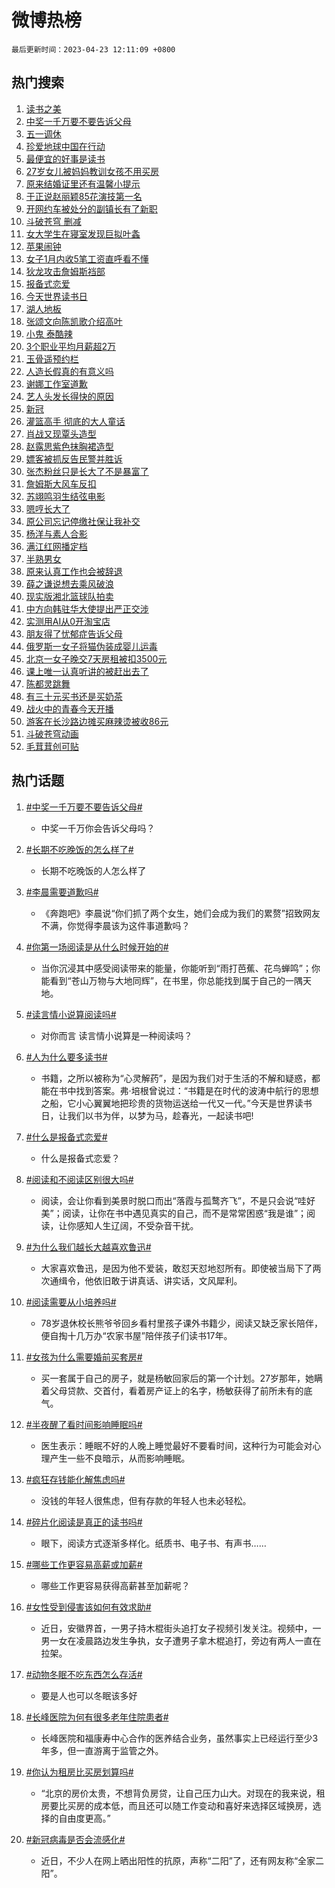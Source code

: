 # 微博热榜

`最后更新时间：2023-04-23 12:11:09 +0800`

## 热门搜索

1. [读书之美](https://m.weibo.cn/search?containerid=100103type%3D1%26t%3D10%26q%3D%23%E8%AF%BB%E4%B9%A6%E4%B9%8B%E7%BE%8E%23&stream_entry_id=51&isnewpage=1&extparam=seat%3D1%26filter_type%3Drealtimehot%26c_type%3D51%26cate%3D10103%26dgr%3D0%26pos%3D0%26stream_entry_id%3D51%26display_time%3D1682223067%26pre_seqid%3D1682223067927027377188&luicode=10000011&lfid=106003type%253D25%2526t%253D3%2526disable_hot%253D1%2526filter_type%253Drealtimehot)
1. [中奖一千万要不要告诉父母](https://m.weibo.cn/search?containerid=100103type%3D1%26t%3D10%26q%3D%23%E4%B8%AD%E5%A5%96%E4%B8%80%E5%8D%83%E4%B8%87%E8%A6%81%E4%B8%8D%E8%A6%81%E5%91%8A%E8%AF%89%E7%88%B6%E6%AF%8D%23&stream_entry_id=31&isnewpage=1&extparam=seat%3D1%26realpos%3D1%26c_type%3D31%26flag%3D2%26cate%3D5001%26pos%3D0%26lcate%3D5001%26filter_type%3Drealtimehot%26stream_entry_id%3D31%26q%3D%2523%25E4%25B8%25AD%25E5%25A5%2596%25E4%25B8%2580%25E5%258D%2583%25E4%25B8%2587%25E8%25A6%2581%25E4%25B8%258D%25E8%25A6%2581%25E5%2591%258A%25E8%25AF%2589%25E7%2588%25B6%25E6%25AF%258D%2523%26dgr%3D0%26band_rank%3D1%26display_time%3D1682223067%26pre_seqid%3D1682223067927027377188&luicode=10000011&lfid=106003type%253D25%2526t%253D3%2526disable_hot%253D1%2526filter_type%253Drealtimehot)
1. [五一调休](https://m.weibo.cn/search?containerid=100103type%3D1%26t%3D10%26q%3D%E4%BA%94%E4%B8%80%E8%B0%83%E4%BC%91&stream_entry_id=31&isnewpage=1&extparam=seat%3D1%26realpos%3D2%26c_type%3D31%26flag%3D16%26cate%3D5001%26pos%3D1%26lcate%3D5001%26filter_type%3Drealtimehot%26stream_entry_id%3D31%26q%3D%25E4%25BA%2594%25E4%25B8%2580%25E8%25B0%2583%25E4%25BC%2591%26dgr%3D0%26band_rank%3D2%26display_time%3D1682223067%26pre_seqid%3D1682223067927027377188&luicode=10000011&lfid=106003type%253D25%2526t%253D3%2526disable_hot%253D1%2526filter_type%253Drealtimehot)
1. [珍爱地球中国在行动](https://m.weibo.cn/search?containerid=100103type%3D1%26t%3D10%26q%3D%23%E7%8F%8D%E7%88%B1%E5%9C%B0%E7%90%83%E4%B8%AD%E5%9B%BD%E5%9C%A8%E8%A1%8C%E5%8A%A8%23&stream_entry_id=31&isnewpage=1&extparam=seat%3D1%26realpos%3D3%26c_type%3D31%26flag%3D0%26cate%3D5001%26pos%3D2%26lcate%3D5001%26filter_type%3Drealtimehot%26stream_entry_id%3D31%26q%3D%2523%25E7%258F%258D%25E7%2588%25B1%25E5%259C%25B0%25E7%2590%2583%25E4%25B8%25AD%25E5%259B%25BD%25E5%259C%25A8%25E8%25A1%258C%25E5%258A%25A8%2523%26dgr%3D0%26band_rank%3D3%26display_time%3D1682223067%26pre_seqid%3D1682223067927027377188&luicode=10000011&lfid=106003type%253D25%2526t%253D3%2526disable_hot%253D1%2526filter_type%253Drealtimehot)
1. [最便宜的好事是读书](https://m.weibo.cn/search?containerid=100103type%3D1%26t%3D10%26q%3D%23%E6%9C%80%E4%BE%BF%E5%AE%9C%E7%9A%84%E5%A5%BD%E4%BA%8B%E6%98%AF%E8%AF%BB%E4%B9%A6%23&stream_entry_id=31&isnewpage=1&extparam=seat%3D1%26c_type%3D31%26cate%3D5001%26pos%3D3%26lcate%3D5001%26filter_type%3Drealtimehot%26stream_entry_id%3D31%26topic_ad%3D1%26adid%3D187216%26q%3D%2523%25E6%259C%2580%25E4%25BE%25BF%25E5%25AE%259C%25E7%259A%2584%25E5%25A5%25BD%25E4%25BA%258B%25E6%2598%25AF%25E8%25AF%25BB%25E4%25B9%25A6%2523%26dgr%3D0%26band_rank%3D4%26display_time%3D1682223067%26pre_seqid%3D1682223067927027377188&luicode=10000011&lfid=106003type%253D25%2526t%253D3%2526disable_hot%253D1%2526filter_type%253Drealtimehot)
1. [27岁女儿被妈妈教训女孩不用买房](https://m.weibo.cn/search?containerid=100103type%3D1%26t%3D10%26q%3D%2327%E5%B2%81%E5%A5%B3%E5%84%BF%E8%A2%AB%E5%A6%88%E5%A6%88%E6%95%99%E8%AE%AD%E5%A5%B3%E5%AD%A9%E4%B8%8D%E7%94%A8%E4%B9%B0%E6%88%BF%23&stream_entry_id=31&isnewpage=1&extparam=seat%3D1%26realpos%3D4%26c_type%3D31%26flag%3D1%26cate%3D5001%26pos%3D4%26lcate%3D5001%26filter_type%3Drealtimehot%26stream_entry_id%3D31%26q%3D%252327%25E5%25B2%2581%25E5%25A5%25B3%25E5%2584%25BF%25E8%25A2%25AB%25E5%25A6%2588%25E5%25A6%2588%25E6%2595%2599%25E8%25AE%25AD%25E5%25A5%25B3%25E5%25AD%25A9%25E4%25B8%258D%25E7%2594%25A8%25E4%25B9%25B0%25E6%2588%25BF%2523%26dgr%3D0%26band_rank%3D4%26display_time%3D1682223067%26pre_seqid%3D1682223067927027377188&luicode=10000011&lfid=106003type%253D25%2526t%253D3%2526disable_hot%253D1%2526filter_type%253Drealtimehot)
1. [原来结婚证里还有温馨小提示](https://m.weibo.cn/search?containerid=100103type%3D1%26t%3D10%26q%3D%23%E5%8E%9F%E6%9D%A5%E7%BB%93%E5%A9%9A%E8%AF%81%E9%87%8C%E8%BF%98%E6%9C%89%E6%B8%A9%E9%A6%A8%E5%B0%8F%E6%8F%90%E7%A4%BA%23&stream_entry_id=31&isnewpage=1&extparam=seat%3D1%26realpos%3D5%26c_type%3D31%26flag%3D0%26cate%3D5001%26pos%3D5%26lcate%3D5001%26filter_type%3Drealtimehot%26stream_entry_id%3D31%26q%3D%2523%25E5%258E%259F%25E6%259D%25A5%25E7%25BB%2593%25E5%25A9%259A%25E8%25AF%2581%25E9%2587%258C%25E8%25BF%2598%25E6%259C%2589%25E6%25B8%25A9%25E9%25A6%25A8%25E5%25B0%258F%25E6%258F%2590%25E7%25A4%25BA%2523%26dgr%3D0%26band_rank%3D5%26display_time%3D1682223067%26pre_seqid%3D1682223067927027377188&luicode=10000011&lfid=106003type%253D25%2526t%253D3%2526disable_hot%253D1%2526filter_type%253Drealtimehot)
1. [于正说赵丽颖85花演技第一名](https://m.weibo.cn/search?containerid=100103type%3D1%26t%3D10%26q%3D%23%E4%BA%8E%E6%AD%A3%E8%AF%B4%E8%B5%B5%E4%B8%BD%E9%A2%9685%E8%8A%B1%E6%BC%94%E6%8A%80%E7%AC%AC%E4%B8%80%E5%90%8D%23&stream_entry_id=31&isnewpage=1&extparam=seat%3D1%26realpos%3D6%26c_type%3D31%26flag%3D1%26cate%3D5001%26pos%3D6%26lcate%3D5001%26filter_type%3Drealtimehot%26stream_entry_id%3D31%26q%3D%2523%25E4%25BA%258E%25E6%25AD%25A3%25E8%25AF%25B4%25E8%25B5%25B5%25E4%25B8%25BD%25E9%25A2%259685%25E8%258A%25B1%25E6%25BC%2594%25E6%258A%2580%25E7%25AC%25AC%25E4%25B8%2580%25E5%2590%258D%2523%26dgr%3D0%26band_rank%3D6%26display_time%3D1682223067%26pre_seqid%3D1682223067927027377188&luicode=10000011&lfid=106003type%253D25%2526t%253D3%2526disable_hot%253D1%2526filter_type%253Drealtimehot)
1. [开网约车被处分的副镇长有了新职](https://m.weibo.cn/search?containerid=100103type%3D1%26t%3D10%26q%3D%23%E5%BC%80%E7%BD%91%E7%BA%A6%E8%BD%A6%E8%A2%AB%E5%A4%84%E5%88%86%E7%9A%84%E5%89%AF%E9%95%87%E9%95%BF%E6%9C%89%E4%BA%86%E6%96%B0%E8%81%8C%23&stream_entry_id=31&isnewpage=1&extparam=seat%3D1%26realpos%3D7%26c_type%3D31%26flag%3D0%26cate%3D5001%26pos%3D7%26lcate%3D5001%26filter_type%3Drealtimehot%26stream_entry_id%3D31%26q%3D%2523%25E5%25BC%2580%25E7%25BD%2591%25E7%25BA%25A6%25E8%25BD%25A6%25E8%25A2%25AB%25E5%25A4%2584%25E5%2588%2586%25E7%259A%2584%25E5%2589%25AF%25E9%2595%2587%25E9%2595%25BF%25E6%259C%2589%25E4%25BA%2586%25E6%2596%25B0%25E8%2581%258C%2523%26dgr%3D0%26band_rank%3D7%26display_time%3D1682223067%26pre_seqid%3D1682223067927027377188&luicode=10000011&lfid=106003type%253D25%2526t%253D3%2526disable_hot%253D1%2526filter_type%253Drealtimehot)
1. [斗破苍穹 删减](https://m.weibo.cn/search?containerid=100103type%3D1%26t%3D10%26q%3D%E6%96%97%E7%A0%B4%E8%8B%8D%E7%A9%B9+%E5%88%A0%E5%87%8F&stream_entry_id=31&isnewpage=1&extparam=seat%3D1%26realpos%3D8%26c_type%3D31%26flag%3D0%26cate%3D5001%26pos%3D8%26lcate%3D5001%26filter_type%3Drealtimehot%26stream_entry_id%3D31%26q%3D%25E6%2596%2597%25E7%25A0%25B4%25E8%258B%258D%25E7%25A9%25B9%2520%25E5%2588%25A0%25E5%2587%258F%26dgr%3D0%26band_rank%3D8%26display_time%3D1682223067%26pre_seqid%3D1682223067927027377188&luicode=10000011&lfid=106003type%253D25%2526t%253D3%2526disable_hot%253D1%2526filter_type%253Drealtimehot)
1. [女大学生在寝室发现巨拟叶螽](https://m.weibo.cn/search?containerid=100103type%3D1%26t%3D10%26q%3D%23%E5%A5%B3%E5%A4%A7%E5%AD%A6%E7%94%9F%E5%9C%A8%E5%AF%9D%E5%AE%A4%E5%8F%91%E7%8E%B0%E5%B7%A8%E6%8B%9F%E5%8F%B6%E8%9E%BD%23&stream_entry_id=31&isnewpage=1&extparam=seat%3D1%26realpos%3D9%26c_type%3D31%26flag%3D16%26cate%3D5001%26pos%3D9%26lcate%3D5001%26filter_type%3Drealtimehot%26stream_entry_id%3D31%26q%3D%2523%25E5%25A5%25B3%25E5%25A4%25A7%25E5%25AD%25A6%25E7%2594%259F%25E5%259C%25A8%25E5%25AF%259D%25E5%25AE%25A4%25E5%258F%2591%25E7%258E%25B0%25E5%25B7%25A8%25E6%258B%259F%25E5%258F%25B6%25E8%259E%25BD%2523%26dgr%3D0%26band_rank%3D9%26display_time%3D1682223067%26pre_seqid%3D1682223067927027377188&luicode=10000011&lfid=106003type%253D25%2526t%253D3%2526disable_hot%253D1%2526filter_type%253Drealtimehot)
1. [苹果闹钟](https://m.weibo.cn/search?containerid=100103type%3D1%26t%3D10%26q%3D%E8%8B%B9%E6%9E%9C%E9%97%B9%E9%92%9F&stream_entry_id=31&isnewpage=1&extparam=seat%3D1%26realpos%3D10%26c_type%3D31%26flag%3D1%26cate%3D5001%26pos%3D10%26lcate%3D5001%26filter_type%3Drealtimehot%26stream_entry_id%3D31%26q%3D%25E8%258B%25B9%25E6%259E%259C%25E9%2597%25B9%25E9%2592%259F%26dgr%3D0%26band_rank%3D10%26display_time%3D1682223067%26pre_seqid%3D1682223067927027377188&luicode=10000011&lfid=106003type%253D25%2526t%253D3%2526disable_hot%253D1%2526filter_type%253Drealtimehot)
1. [女子1月内收5笔工资直呼看不懂](https://m.weibo.cn/search?containerid=100103type%3D1%26t%3D10%26q%3D%23%E5%A5%B3%E5%AD%901%E6%9C%88%E5%86%85%E6%94%B65%E7%AC%94%E5%B7%A5%E8%B5%84%E7%9B%B4%E5%91%BC%E7%9C%8B%E4%B8%8D%E6%87%82%23&stream_entry_id=31&isnewpage=1&extparam=seat%3D1%26realpos%3D11%26c_type%3D31%26flag%3D1%26cate%3D5001%26pos%3D11%26lcate%3D5001%26filter_type%3Drealtimehot%26stream_entry_id%3D31%26q%3D%2523%25E5%25A5%25B3%25E5%25AD%25901%25E6%259C%2588%25E5%2586%2585%25E6%2594%25B65%25E7%25AC%2594%25E5%25B7%25A5%25E8%25B5%2584%25E7%259B%25B4%25E5%2591%25BC%25E7%259C%258B%25E4%25B8%258D%25E6%2587%2582%2523%26dgr%3D0%26band_rank%3D11%26display_time%3D1682223067%26pre_seqid%3D1682223067927027377188&luicode=10000011&lfid=106003type%253D25%2526t%253D3%2526disable_hot%253D1%2526filter_type%253Drealtimehot)
1. [狄龙攻击詹姆斯裆部](https://m.weibo.cn/search?containerid=100103type%3D1%26t%3D10%26q%3D%23%E7%8B%84%E9%BE%99%E6%94%BB%E5%87%BB%E8%A9%B9%E5%A7%86%E6%96%AF%E8%A3%86%E9%83%A8%23&stream_entry_id=31&isnewpage=1&extparam=seat%3D1%26realpos%3D12%26c_type%3D31%26flag%3D1%26cate%3D5001%26pos%3D12%26lcate%3D5001%26filter_type%3Drealtimehot%26stream_entry_id%3D31%26q%3D%2523%25E7%258B%2584%25E9%25BE%2599%25E6%2594%25BB%25E5%2587%25BB%25E8%25A9%25B9%25E5%25A7%2586%25E6%2596%25AF%25E8%25A3%2586%25E9%2583%25A8%2523%26dgr%3D0%26band_rank%3D12%26display_time%3D1682223067%26pre_seqid%3D1682223067927027377188&luicode=10000011&lfid=106003type%253D25%2526t%253D3%2526disable_hot%253D1%2526filter_type%253Drealtimehot)
1. [报备式恋爱](https://m.weibo.cn/search?containerid=100103type%3D1%26t%3D10%26q%3D%E6%8A%A5%E5%A4%87%E5%BC%8F%E6%81%8B%E7%88%B1&stream_entry_id=31&isnewpage=1&extparam=seat%3D1%26realpos%3D13%26c_type%3D31%26flag%3D1%26cate%3D5001%26pos%3D13%26lcate%3D5001%26filter_type%3Drealtimehot%26stream_entry_id%3D31%26q%3D%25E6%258A%25A5%25E5%25A4%2587%25E5%25BC%258F%25E6%2581%258B%25E7%2588%25B1%26dgr%3D0%26band_rank%3D13%26display_time%3D1682223067%26pre_seqid%3D1682223067927027377188&luicode=10000011&lfid=106003type%253D25%2526t%253D3%2526disable_hot%253D1%2526filter_type%253Drealtimehot)
1. [今天世界读书日](https://m.weibo.cn/search?containerid=100103type%3D1%26t%3D10%26q%3D%23%E4%BB%8A%E5%A4%A9%E4%B8%96%E7%95%8C%E8%AF%BB%E4%B9%A6%E6%97%A5%23&stream_entry_id=31&isnewpage=1&extparam=seat%3D1%26realpos%3D14%26c_type%3D31%26flag%3D1%26cate%3D5001%26pos%3D14%26lcate%3D5001%26filter_type%3Drealtimehot%26stream_entry_id%3D31%26q%3D%2523%25E4%25BB%258A%25E5%25A4%25A9%25E4%25B8%2596%25E7%2595%258C%25E8%25AF%25BB%25E4%25B9%25A6%25E6%2597%25A5%2523%26dgr%3D0%26band_rank%3D14%26display_time%3D1682223067%26pre_seqid%3D1682223067927027377188&luicode=10000011&lfid=106003type%253D25%2526t%253D3%2526disable_hot%253D1%2526filter_type%253Drealtimehot)
1. [湖人地板](https://m.weibo.cn/search?containerid=100103type%3D1%26t%3D10%26q%3D%E6%B9%96%E4%BA%BA%E5%9C%B0%E6%9D%BF&stream_entry_id=31&isnewpage=1&extparam=seat%3D1%26realpos%3D15%26c_type%3D31%26flag%3D0%26cate%3D5001%26pos%3D15%26lcate%3D5001%26filter_type%3Drealtimehot%26stream_entry_id%3D31%26q%3D%25E6%25B9%2596%25E4%25BA%25BA%25E5%259C%25B0%25E6%259D%25BF%26dgr%3D0%26band_rank%3D15%26display_time%3D1682223067%26pre_seqid%3D1682223067927027377188&luicode=10000011&lfid=106003type%253D25%2526t%253D3%2526disable_hot%253D1%2526filter_type%253Drealtimehot)
1. [张颂文向陈凯歌介绍高叶](https://m.weibo.cn/search?containerid=100103type%3D1%26t%3D10%26q%3D%23%E5%BC%A0%E9%A2%82%E6%96%87%E5%90%91%E9%99%88%E5%87%AF%E6%AD%8C%E4%BB%8B%E7%BB%8D%E9%AB%98%E5%8F%B6%23&stream_entry_id=31&isnewpage=1&extparam=seat%3D1%26realpos%3D16%26c_type%3D31%26flag%3D0%26cate%3D5001%26pos%3D16%26lcate%3D5001%26filter_type%3Drealtimehot%26stream_entry_id%3D31%26q%3D%2523%25E5%25BC%25A0%25E9%25A2%2582%25E6%2596%2587%25E5%2590%2591%25E9%2599%2588%25E5%2587%25AF%25E6%25AD%258C%25E4%25BB%258B%25E7%25BB%258D%25E9%25AB%2598%25E5%258F%25B6%2523%26dgr%3D0%26band_rank%3D16%26display_time%3D1682223067%26pre_seqid%3D1682223067927027377188&luicode=10000011&lfid=106003type%253D25%2526t%253D3%2526disable_hot%253D1%2526filter_type%253Drealtimehot)
1. [小鬼 泰酷辣](https://m.weibo.cn/search?containerid=100103type%3D1%26t%3D10%26q%3D%E5%B0%8F%E9%AC%BC+%E6%B3%B0%E9%85%B7%E8%BE%A3&stream_entry_id=31&isnewpage=1&extparam=seat%3D1%26realpos%3D17%26c_type%3D31%26flag%3D0%26cate%3D5001%26pos%3D17%26lcate%3D5001%26filter_type%3Drealtimehot%26stream_entry_id%3D31%26q%3D%25E5%25B0%258F%25E9%25AC%25BC%2520%25E6%25B3%25B0%25E9%2585%25B7%25E8%25BE%25A3%26dgr%3D0%26band_rank%3D17%26display_time%3D1682223067%26pre_seqid%3D1682223067927027377188&luicode=10000011&lfid=106003type%253D25%2526t%253D3%2526disable_hot%253D1%2526filter_type%253Drealtimehot)
1. [3个职业平均月薪超2万](https://m.weibo.cn/search?containerid=100103type%3D1%26t%3D10%26q%3D%233%E4%B8%AA%E8%81%8C%E4%B8%9A%E5%B9%B3%E5%9D%87%E6%9C%88%E8%96%AA%E8%B6%852%E4%B8%87%23&stream_entry_id=31&isnewpage=1&extparam=seat%3D1%26realpos%3D18%26c_type%3D31%26flag%3D0%26cate%3D5001%26pos%3D18%26lcate%3D5001%26filter_type%3Drealtimehot%26stream_entry_id%3D31%26q%3D%25233%25E4%25B8%25AA%25E8%2581%258C%25E4%25B8%259A%25E5%25B9%25B3%25E5%259D%2587%25E6%259C%2588%25E8%2596%25AA%25E8%25B6%25852%25E4%25B8%2587%2523%26dgr%3D0%26band_rank%3D18%26display_time%3D1682223067%26pre_seqid%3D1682223067927027377188&luicode=10000011&lfid=106003type%253D25%2526t%253D3%2526disable_hot%253D1%2526filter_type%253Drealtimehot)
1. [玉骨遥预约栏](https://m.weibo.cn/search?containerid=100103type%3D1%26t%3D10%26q%3D%23%E7%8E%89%E9%AA%A8%E9%81%A5%E9%A2%84%E7%BA%A6%E6%A0%8F%23&stream_entry_id=31&isnewpage=1&extparam=seat%3D1%26realpos%3D19%26c_type%3D31%26flag%3D0%26cate%3D5001%26pos%3D19%26lcate%3D5001%26filter_type%3Drealtimehot%26stream_entry_id%3D31%26q%3D%2523%25E7%258E%2589%25E9%25AA%25A8%25E9%2581%25A5%25E9%25A2%2584%25E7%25BA%25A6%25E6%25A0%258F%2523%26dgr%3D0%26band_rank%3D19%26display_time%3D1682223067%26pre_seqid%3D1682223067927027377188&luicode=10000011&lfid=106003type%253D25%2526t%253D3%2526disable_hot%253D1%2526filter_type%253Drealtimehot)
1. [人造长假真的有意义吗](https://m.weibo.cn/search?containerid=100103type%3D1%26t%3D10%26q%3D%23%E4%BA%BA%E9%80%A0%E9%95%BF%E5%81%87%E7%9C%9F%E7%9A%84%E6%9C%89%E6%84%8F%E4%B9%89%E5%90%97%23&stream_entry_id=31&isnewpage=1&extparam=seat%3D1%26realpos%3D20%26c_type%3D31%26flag%3D0%26cate%3D5001%26pos%3D20%26lcate%3D5001%26filter_type%3Drealtimehot%26stream_entry_id%3D31%26q%3D%2523%25E4%25BA%25BA%25E9%2580%25A0%25E9%2595%25BF%25E5%2581%2587%25E7%259C%259F%25E7%259A%2584%25E6%259C%2589%25E6%2584%258F%25E4%25B9%2589%25E5%2590%2597%2523%26dgr%3D0%26band_rank%3D20%26display_time%3D1682223067%26pre_seqid%3D1682223067927027377188&luicode=10000011&lfid=106003type%253D25%2526t%253D3%2526disable_hot%253D1%2526filter_type%253Drealtimehot)
1. [谢娜工作室道歉](https://m.weibo.cn/search?containerid=100103type%3D1%26t%3D10%26q%3D%23%E8%B0%A2%E5%A8%9C%E5%B7%A5%E4%BD%9C%E5%AE%A4%E9%81%93%E6%AD%89%23&stream_entry_id=31&isnewpage=1&extparam=seat%3D1%26realpos%3D21%26c_type%3D31%26flag%3D2%26cate%3D5001%26pos%3D21%26lcate%3D5001%26filter_type%3Drealtimehot%26stream_entry_id%3D31%26q%3D%2523%25E8%25B0%25A2%25E5%25A8%259C%25E5%25B7%25A5%25E4%25BD%259C%25E5%25AE%25A4%25E9%2581%2593%25E6%25AD%2589%2523%26dgr%3D0%26band_rank%3D21%26display_time%3D1682223067%26pre_seqid%3D1682223067927027377188&luicode=10000011&lfid=106003type%253D25%2526t%253D3%2526disable_hot%253D1%2526filter_type%253Drealtimehot)
1. [艺人头发长得快的原因](https://m.weibo.cn/search?containerid=100103type%3D1%26t%3D10%26q%3D%23%E8%89%BA%E4%BA%BA%E5%A4%B4%E5%8F%91%E9%95%BF%E5%BE%97%E5%BF%AB%E7%9A%84%E5%8E%9F%E5%9B%A0%23&stream_entry_id=31&isnewpage=1&extparam=seat%3D1%26realpos%3D22%26c_type%3D31%26flag%3D0%26cate%3D5001%26pos%3D22%26lcate%3D5001%26filter_type%3Drealtimehot%26stream_entry_id%3D31%26q%3D%2523%25E8%2589%25BA%25E4%25BA%25BA%25E5%25A4%25B4%25E5%258F%2591%25E9%2595%25BF%25E5%25BE%2597%25E5%25BF%25AB%25E7%259A%2584%25E5%258E%259F%25E5%259B%25A0%2523%26dgr%3D0%26band_rank%3D22%26display_time%3D1682223067%26pre_seqid%3D1682223067927027377188&luicode=10000011&lfid=106003type%253D25%2526t%253D3%2526disable_hot%253D1%2526filter_type%253Drealtimehot)
1. [新冠](https://m.weibo.cn/search?containerid=100103type%3D1%26t%3D10%26q%3D%E6%96%B0%E5%86%A0&stream_entry_id=31&isnewpage=1&extparam=seat%3D1%26realpos%3D23%26c_type%3D31%26flag%3D0%26cate%3D5001%26pos%3D23%26lcate%3D5001%26filter_type%3Drealtimehot%26stream_entry_id%3D31%26q%3D%25E6%2596%25B0%25E5%2586%25A0%26dgr%3D0%26band_rank%3D23%26display_time%3D1682223067%26pre_seqid%3D1682223067927027377188&luicode=10000011&lfid=106003type%253D25%2526t%253D3%2526disable_hot%253D1%2526filter_type%253Drealtimehot)
1. [灌篮高手 彻底的大人童话](https://m.weibo.cn/search?containerid=100103type%3D1%26t%3D10%26q%3D%E7%81%8C%E7%AF%AE%E9%AB%98%E6%89%8B+%E5%BD%BB%E5%BA%95%E7%9A%84%E5%A4%A7%E4%BA%BA%E7%AB%A5%E8%AF%9D&stream_entry_id=31&isnewpage=1&extparam=seat%3D1%26realpos%3D24%26c_type%3D31%26flag%3D0%26cate%3D5001%26pos%3D24%26lcate%3D5001%26filter_type%3Drealtimehot%26stream_entry_id%3D31%26q%3D%25E7%2581%258C%25E7%25AF%25AE%25E9%25AB%2598%25E6%2589%258B%2520%25E5%25BD%25BB%25E5%25BA%2595%25E7%259A%2584%25E5%25A4%25A7%25E4%25BA%25BA%25E7%25AB%25A5%25E8%25AF%259D%26dgr%3D0%26band_rank%3D24%26display_time%3D1682223067%26pre_seqid%3D1682223067927027377188&luicode=10000011&lfid=106003type%253D25%2526t%253D3%2526disable_hot%253D1%2526filter_type%253Drealtimehot)
1. [肖战又现覃头造型](https://m.weibo.cn/search?containerid=100103type%3D1%26t%3D10%26q%3D%23%E8%82%96%E6%88%98%E5%8F%88%E7%8E%B0%E8%A6%83%E5%A4%B4%E9%80%A0%E5%9E%8B%23&stream_entry_id=31&isnewpage=1&extparam=seat%3D1%26realpos%3D25%26c_type%3D31%26flag%3D0%26cate%3D5001%26pos%3D25%26lcate%3D5001%26filter_type%3Drealtimehot%26stream_entry_id%3D31%26q%3D%2523%25E8%2582%2596%25E6%2588%2598%25E5%258F%2588%25E7%258E%25B0%25E8%25A6%2583%25E5%25A4%25B4%25E9%2580%25A0%25E5%259E%258B%2523%26dgr%3D0%26band_rank%3D25%26display_time%3D1682223067%26pre_seqid%3D1682223067927027377188&luicode=10000011&lfid=106003type%253D25%2526t%253D3%2526disable_hot%253D1%2526filter_type%253Drealtimehot)
1. [赵露思紫色抹胸裙造型](https://m.weibo.cn/search?containerid=100103type%3D1%26t%3D10%26q%3D%23%E8%B5%B5%E9%9C%B2%E6%80%9D%E7%B4%AB%E8%89%B2%E6%8A%B9%E8%83%B8%E8%A3%99%E9%80%A0%E5%9E%8B%23&stream_entry_id=31&isnewpage=1&extparam=seat%3D1%26realpos%3D26%26c_type%3D31%26flag%3D1%26cate%3D5001%26pos%3D26%26lcate%3D5001%26filter_type%3Drealtimehot%26stream_entry_id%3D31%26q%3D%2523%25E8%25B5%25B5%25E9%259C%25B2%25E6%2580%259D%25E7%25B4%25AB%25E8%2589%25B2%25E6%258A%25B9%25E8%2583%25B8%25E8%25A3%2599%25E9%2580%25A0%25E5%259E%258B%2523%26dgr%3D0%26band_rank%3D26%26display_time%3D1682223067%26pre_seqid%3D1682223067927027377188&luicode=10000011&lfid=106003type%253D25%2526t%253D3%2526disable_hot%253D1%2526filter_type%253Drealtimehot)
1. [嫖客被抓反告民警并胜诉](https://m.weibo.cn/search?containerid=100103type%3D1%26t%3D10%26q%3D%23%E5%AB%96%E5%AE%A2%E8%A2%AB%E6%8A%93%E5%8F%8D%E5%91%8A%E6%B0%91%E8%AD%A6%E5%B9%B6%E8%83%9C%E8%AF%89%23&stream_entry_id=31&isnewpage=1&extparam=seat%3D1%26realpos%3D27%26c_type%3D31%26flag%3D0%26cate%3D5001%26pos%3D27%26lcate%3D5001%26filter_type%3Drealtimehot%26stream_entry_id%3D31%26q%3D%2523%25E5%25AB%2596%25E5%25AE%25A2%25E8%25A2%25AB%25E6%258A%2593%25E5%258F%258D%25E5%2591%258A%25E6%25B0%2591%25E8%25AD%25A6%25E5%25B9%25B6%25E8%2583%259C%25E8%25AF%2589%2523%26dgr%3D0%26band_rank%3D27%26display_time%3D1682223067%26pre_seqid%3D1682223067927027377188&luicode=10000011&lfid=106003type%253D25%2526t%253D3%2526disable_hot%253D1%2526filter_type%253Drealtimehot)
1. [张杰粉丝只是长大了不是暴富了](https://m.weibo.cn/search?containerid=100103type%3D1%26t%3D10%26q%3D%23%E5%BC%A0%E6%9D%B0%E7%B2%89%E4%B8%9D%E5%8F%AA%E6%98%AF%E9%95%BF%E5%A4%A7%E4%BA%86%E4%B8%8D%E6%98%AF%E6%9A%B4%E5%AF%8C%E4%BA%86%23&stream_entry_id=31&isnewpage=1&extparam=seat%3D1%26realpos%3D28%26c_type%3D31%26flag%3D0%26cate%3D5001%26pos%3D28%26lcate%3D5001%26filter_type%3Drealtimehot%26stream_entry_id%3D31%26q%3D%2523%25E5%25BC%25A0%25E6%259D%25B0%25E7%25B2%2589%25E4%25B8%259D%25E5%258F%25AA%25E6%2598%25AF%25E9%2595%25BF%25E5%25A4%25A7%25E4%25BA%2586%25E4%25B8%258D%25E6%2598%25AF%25E6%259A%25B4%25E5%25AF%258C%25E4%25BA%2586%2523%26dgr%3D0%26band_rank%3D28%26display_time%3D1682223067%26pre_seqid%3D1682223067927027377188&luicode=10000011&lfid=106003type%253D25%2526t%253D3%2526disable_hot%253D1%2526filter_type%253Drealtimehot)
1. [詹姆斯大风车反扣](https://m.weibo.cn/search?containerid=100103type%3D1%26t%3D10%26q%3D%23%E8%A9%B9%E5%A7%86%E6%96%AF%E5%A4%A7%E9%A3%8E%E8%BD%A6%E5%8F%8D%E6%89%A3%23&stream_entry_id=31&isnewpage=1&extparam=seat%3D1%26realpos%3D29%26c_type%3D31%26flag%3D1%26cate%3D5001%26pos%3D29%26lcate%3D5001%26filter_type%3Drealtimehot%26stream_entry_id%3D31%26q%3D%2523%25E8%25A9%25B9%25E5%25A7%2586%25E6%2596%25AF%25E5%25A4%25A7%25E9%25A3%258E%25E8%25BD%25A6%25E5%258F%258D%25E6%2589%25A3%2523%26dgr%3D0%26band_rank%3D29%26display_time%3D1682223067%26pre_seqid%3D1682223067927027377188&luicode=10000011&lfid=106003type%253D25%2526t%253D3%2526disable_hot%253D1%2526filter_type%253Drealtimehot)
1. [苏翊鸣羽生结弦电影](https://m.weibo.cn/search?containerid=100103type%3D1%26t%3D10%26q%3D%23%E8%8B%8F%E7%BF%8A%E9%B8%A3%E7%BE%BD%E7%94%9F%E7%BB%93%E5%BC%A6%E7%94%B5%E5%BD%B1%23&stream_entry_id=31&isnewpage=1&extparam=seat%3D1%26realpos%3D30%26c_type%3D31%26flag%3D1%26cate%3D5001%26pos%3D30%26lcate%3D5001%26filter_type%3Drealtimehot%26stream_entry_id%3D31%26q%3D%2523%25E8%258B%258F%25E7%25BF%258A%25E9%25B8%25A3%25E7%25BE%25BD%25E7%2594%259F%25E7%25BB%2593%25E5%25BC%25A6%25E7%2594%25B5%25E5%25BD%25B1%2523%26dgr%3D0%26band_rank%3D30%26display_time%3D1682223067%26pre_seqid%3D1682223067927027377188&luicode=10000011&lfid=106003type%253D25%2526t%253D3%2526disable_hot%253D1%2526filter_type%253Drealtimehot)
1. [嗯哼长大了](https://m.weibo.cn/search?containerid=100103type%3D1%26t%3D10%26q%3D%E5%97%AF%E5%93%BC%E9%95%BF%E5%A4%A7%E4%BA%86&stream_entry_id=31&isnewpage=1&extparam=seat%3D1%26realpos%3D31%26c_type%3D31%26flag%3D0%26cate%3D5001%26pos%3D31%26lcate%3D5001%26filter_type%3Drealtimehot%26stream_entry_id%3D31%26q%3D%25E5%2597%25AF%25E5%2593%25BC%25E9%2595%25BF%25E5%25A4%25A7%25E4%25BA%2586%26dgr%3D0%26band_rank%3D31%26display_time%3D1682223067%26pre_seqid%3D1682223067927027377188&luicode=10000011&lfid=106003type%253D25%2526t%253D3%2526disable_hot%253D1%2526filter_type%253Drealtimehot)
1. [原公司忘记停缴社保让我补交](https://m.weibo.cn/search?containerid=100103type%3D1%26t%3D10%26q%3D%23%E5%8E%9F%E5%85%AC%E5%8F%B8%E5%BF%98%E8%AE%B0%E5%81%9C%E7%BC%B4%E7%A4%BE%E4%BF%9D%E8%AE%A9%E6%88%91%E8%A1%A5%E4%BA%A4%23&stream_entry_id=31&isnewpage=1&extparam=seat%3D1%26realpos%3D32%26c_type%3D31%26flag%3D1%26cate%3D5001%26pos%3D32%26lcate%3D5001%26filter_type%3Drealtimehot%26stream_entry_id%3D31%26q%3D%2523%25E5%258E%259F%25E5%2585%25AC%25E5%258F%25B8%25E5%25BF%2598%25E8%25AE%25B0%25E5%2581%259C%25E7%25BC%25B4%25E7%25A4%25BE%25E4%25BF%259D%25E8%25AE%25A9%25E6%2588%2591%25E8%25A1%25A5%25E4%25BA%25A4%2523%26dgr%3D0%26band_rank%3D32%26display_time%3D1682223067%26pre_seqid%3D1682223067927027377188&luicode=10000011&lfid=106003type%253D25%2526t%253D3%2526disable_hot%253D1%2526filter_type%253Drealtimehot)
1. [杨洋与素人合影](https://m.weibo.cn/search?containerid=100103type%3D1%26t%3D10%26q%3D%23%E6%9D%A8%E6%B4%8B%E4%B8%8E%E7%B4%A0%E4%BA%BA%E5%90%88%E5%BD%B1%23&stream_entry_id=31&isnewpage=1&extparam=seat%3D1%26realpos%3D33%26c_type%3D31%26flag%3D1%26cate%3D5001%26pos%3D33%26lcate%3D5001%26filter_type%3Drealtimehot%26stream_entry_id%3D31%26q%3D%2523%25E6%259D%25A8%25E6%25B4%258B%25E4%25B8%258E%25E7%25B4%25A0%25E4%25BA%25BA%25E5%2590%2588%25E5%25BD%25B1%2523%26dgr%3D0%26band_rank%3D33%26display_time%3D1682223067%26pre_seqid%3D1682223067927027377188&luicode=10000011&lfid=106003type%253D25%2526t%253D3%2526disable_hot%253D1%2526filter_type%253Drealtimehot)
1. [满江红网播定档](https://m.weibo.cn/search?containerid=100103type%3D1%26t%3D10%26q%3D%23%E6%BB%A1%E6%B1%9F%E7%BA%A2%E7%BD%91%E6%92%AD%E5%AE%9A%E6%A1%A3%23&stream_entry_id=31&isnewpage=1&extparam=seat%3D1%26realpos%3D34%26c_type%3D31%26flag%3D1%26cate%3D5001%26pos%3D34%26lcate%3D5001%26filter_type%3Drealtimehot%26stream_entry_id%3D31%26q%3D%2523%25E6%25BB%25A1%25E6%25B1%259F%25E7%25BA%25A2%25E7%25BD%2591%25E6%2592%25AD%25E5%25AE%259A%25E6%25A1%25A3%2523%26dgr%3D0%26band_rank%3D34%26display_time%3D1682223067%26pre_seqid%3D1682223067927027377188&luicode=10000011&lfid=106003type%253D25%2526t%253D3%2526disable_hot%253D1%2526filter_type%253Drealtimehot)
1. [半熟男女](https://m.weibo.cn/search?containerid=100103type%3D1%26t%3D10%26q%3D%23%E5%8D%8A%E7%86%9F%E7%94%B7%E5%A5%B3%23&stream_entry_id=31&isnewpage=1&extparam=seat%3D1%26realpos%3D35%26c_type%3D31%26flag%3D1%26cate%3D5001%26pos%3D35%26lcate%3D5001%26filter_type%3Drealtimehot%26stream_entry_id%3D31%26q%3D%2523%25E5%258D%258A%25E7%2586%259F%25E7%2594%25B7%25E5%25A5%25B3%2523%26dgr%3D0%26band_rank%3D35%26display_time%3D1682223067%26pre_seqid%3D1682223067927027377188&luicode=10000011&lfid=106003type%253D25%2526t%253D3%2526disable_hot%253D1%2526filter_type%253Drealtimehot)
1. [原来认真工作也会被辞退](https://m.weibo.cn/search?containerid=100103type%3D1%26t%3D10%26q%3D%23%E5%8E%9F%E6%9D%A5%E8%AE%A4%E7%9C%9F%E5%B7%A5%E4%BD%9C%E4%B9%9F%E4%BC%9A%E8%A2%AB%E8%BE%9E%E9%80%80%23&stream_entry_id=31&isnewpage=1&extparam=seat%3D1%26realpos%3D36%26c_type%3D31%26flag%3D0%26cate%3D5001%26pos%3D36%26lcate%3D5001%26filter_type%3Drealtimehot%26stream_entry_id%3D31%26q%3D%2523%25E5%258E%259F%25E6%259D%25A5%25E8%25AE%25A4%25E7%259C%259F%25E5%25B7%25A5%25E4%25BD%259C%25E4%25B9%259F%25E4%25BC%259A%25E8%25A2%25AB%25E8%25BE%259E%25E9%2580%2580%2523%26dgr%3D0%26band_rank%3D36%26display_time%3D1682223067%26pre_seqid%3D1682223067927027377188&luicode=10000011&lfid=106003type%253D25%2526t%253D3%2526disable_hot%253D1%2526filter_type%253Drealtimehot)
1. [薛之谦说想去乘风破浪](https://m.weibo.cn/search?containerid=100103type%3D1%26t%3D10%26q%3D%23%E8%96%9B%E4%B9%8B%E8%B0%A6%E8%AF%B4%E6%83%B3%E5%8E%BB%E4%B9%98%E9%A3%8E%E7%A0%B4%E6%B5%AA%23&stream_entry_id=31&isnewpage=1&extparam=seat%3D1%26realpos%3D37%26c_type%3D31%26flag%3D1%26cate%3D5001%26pos%3D37%26lcate%3D5001%26filter_type%3Drealtimehot%26stream_entry_id%3D31%26q%3D%2523%25E8%2596%259B%25E4%25B9%258B%25E8%25B0%25A6%25E8%25AF%25B4%25E6%2583%25B3%25E5%258E%25BB%25E4%25B9%2598%25E9%25A3%258E%25E7%25A0%25B4%25E6%25B5%25AA%2523%26dgr%3D0%26band_rank%3D37%26display_time%3D1682223067%26pre_seqid%3D1682223067927027377188&luicode=10000011&lfid=106003type%253D25%2526t%253D3%2526disable_hot%253D1%2526filter_type%253Drealtimehot)
1. [现实版湘北篮球队拍卖](https://m.weibo.cn/search?containerid=100103type%3D1%26t%3D10%26q%3D%23%E7%8E%B0%E5%AE%9E%E7%89%88%E6%B9%98%E5%8C%97%E7%AF%AE%E7%90%83%E9%98%9F%E6%8B%8D%E5%8D%96%23&stream_entry_id=31&isnewpage=1&extparam=seat%3D1%26realpos%3D38%26c_type%3D31%26flag%3D1%26cate%3D5001%26pos%3D38%26lcate%3D5001%26filter_type%3Drealtimehot%26stream_entry_id%3D31%26q%3D%2523%25E7%258E%25B0%25E5%25AE%259E%25E7%2589%2588%25E6%25B9%2598%25E5%258C%2597%25E7%25AF%25AE%25E7%2590%2583%25E9%2598%259F%25E6%258B%258D%25E5%258D%2596%2523%26dgr%3D0%26band_rank%3D38%26display_time%3D1682223067%26pre_seqid%3D1682223067927027377188&luicode=10000011&lfid=106003type%253D25%2526t%253D3%2526disable_hot%253D1%2526filter_type%253Drealtimehot)
1. [中方向韩驻华大使提出严正交涉](https://m.weibo.cn/search?containerid=100103type%3D1%26t%3D10%26q%3D%23%E4%B8%AD%E6%96%B9%E5%90%91%E9%9F%A9%E9%A9%BB%E5%8D%8E%E5%A4%A7%E4%BD%BF%E6%8F%90%E5%87%BA%E4%B8%A5%E6%AD%A3%E4%BA%A4%E6%B6%89%23&stream_entry_id=31&isnewpage=1&extparam=seat%3D1%26realpos%3D39%26c_type%3D31%26flag%3D0%26cate%3D5001%26pos%3D39%26lcate%3D5001%26filter_type%3Drealtimehot%26stream_entry_id%3D31%26q%3D%2523%25E4%25B8%25AD%25E6%2596%25B9%25E5%2590%2591%25E9%259F%25A9%25E9%25A9%25BB%25E5%258D%258E%25E5%25A4%25A7%25E4%25BD%25BF%25E6%258F%2590%25E5%2587%25BA%25E4%25B8%25A5%25E6%25AD%25A3%25E4%25BA%25A4%25E6%25B6%2589%2523%26dgr%3D0%26band_rank%3D39%26display_time%3D1682223067%26pre_seqid%3D1682223067927027377188&luicode=10000011&lfid=106003type%253D25%2526t%253D3%2526disable_hot%253D1%2526filter_type%253Drealtimehot)
1. [实测用AI从0开淘宝店](https://m.weibo.cn/search?containerid=100103type%3D1%26t%3D10%26q%3D%23%E5%AE%9E%E6%B5%8B%E7%94%A8AI%E4%BB%8E0%E5%BC%80%E6%B7%98%E5%AE%9D%E5%BA%97%23&stream_entry_id=31&isnewpage=1&extparam=seat%3D1%26realpos%3D40%26c_type%3D31%26flag%3D0%26cate%3D5001%26pos%3D40%26lcate%3D5001%26filter_type%3Drealtimehot%26stream_entry_id%3D31%26adid%3D187268%26q%3D%2523%25E5%25AE%259E%25E6%25B5%258B%25E7%2594%25A8AI%25E4%25BB%258E0%25E5%25BC%2580%25E6%25B7%2598%25E5%25AE%259D%25E5%25BA%2597%2523%26dgr%3D0%26band_rank%3D40%26display_time%3D1682223067%26pre_seqid%3D1682223067927027377188&luicode=10000011&lfid=106003type%253D25%2526t%253D3%2526disable_hot%253D1%2526filter_type%253Drealtimehot)
1. [朋友得了忧郁症告诉父母](https://m.weibo.cn/search?containerid=100103type%3D1%26t%3D10%26q%3D%E6%9C%8B%E5%8F%8B%E5%BE%97%E4%BA%86%E5%BF%A7%E9%83%81%E7%97%87%E5%91%8A%E8%AF%89%E7%88%B6%E6%AF%8D&stream_entry_id=31&isnewpage=1&extparam=seat%3D1%26realpos%3D41%26c_type%3D31%26flag%3D0%26cate%3D5001%26pos%3D41%26lcate%3D5001%26filter_type%3Drealtimehot%26stream_entry_id%3D31%26q%3D%25E6%259C%258B%25E5%258F%258B%25E5%25BE%2597%25E4%25BA%2586%25E5%25BF%25A7%25E9%2583%2581%25E7%2597%2587%25E5%2591%258A%25E8%25AF%2589%25E7%2588%25B6%25E6%25AF%258D%26dgr%3D0%26band_rank%3D41%26display_time%3D1682223067%26pre_seqid%3D1682223067927027377188&luicode=10000011&lfid=106003type%253D25%2526t%253D3%2526disable_hot%253D1%2526filter_type%253Drealtimehot)
1. [俄罗斯一女子将猫伪装成婴儿运毒](https://m.weibo.cn/search?containerid=100103type%3D1%26t%3D10%26q%3D%23%E4%BF%84%E7%BD%97%E6%96%AF%E4%B8%80%E5%A5%B3%E5%AD%90%E5%B0%86%E7%8C%AB%E4%BC%AA%E8%A3%85%E6%88%90%E5%A9%B4%E5%84%BF%E8%BF%90%E6%AF%92%23&stream_entry_id=31&isnewpage=1&extparam=seat%3D1%26realpos%3D42%26c_type%3D31%26flag%3D0%26cate%3D5001%26pos%3D42%26lcate%3D5001%26filter_type%3Drealtimehot%26stream_entry_id%3D31%26q%3D%2523%25E4%25BF%2584%25E7%25BD%2597%25E6%2596%25AF%25E4%25B8%2580%25E5%25A5%25B3%25E5%25AD%2590%25E5%25B0%2586%25E7%258C%25AB%25E4%25BC%25AA%25E8%25A3%2585%25E6%2588%2590%25E5%25A9%25B4%25E5%2584%25BF%25E8%25BF%2590%25E6%25AF%2592%2523%26dgr%3D0%26band_rank%3D42%26display_time%3D1682223067%26pre_seqid%3D1682223067927027377188&luicode=10000011&lfid=106003type%253D25%2526t%253D3%2526disable_hot%253D1%2526filter_type%253Drealtimehot)
1. [北京一女子晚交7天房租被扣3500元](https://m.weibo.cn/search?containerid=100103type%3D1%26t%3D10%26q%3D%23%E5%8C%97%E4%BA%AC%E4%B8%80%E5%A5%B3%E5%AD%90%E6%99%9A%E4%BA%A47%E5%A4%A9%E6%88%BF%E7%A7%9F%E8%A2%AB%E6%89%A33500%E5%85%83%23&stream_entry_id=31&isnewpage=1&extparam=seat%3D1%26realpos%3D43%26c_type%3D31%26flag%3D0%26cate%3D5001%26pos%3D43%26lcate%3D5001%26filter_type%3Drealtimehot%26stream_entry_id%3D31%26q%3D%2523%25E5%258C%2597%25E4%25BA%25AC%25E4%25B8%2580%25E5%25A5%25B3%25E5%25AD%2590%25E6%2599%259A%25E4%25BA%25A47%25E5%25A4%25A9%25E6%2588%25BF%25E7%25A7%259F%25E8%25A2%25AB%25E6%2589%25A33500%25E5%2585%2583%2523%26dgr%3D0%26band_rank%3D43%26display_time%3D1682223067%26pre_seqid%3D1682223067927027377188&luicode=10000011&lfid=106003type%253D25%2526t%253D3%2526disable_hot%253D1%2526filter_type%253Drealtimehot)
1. [课上唯一认真听讲的被赶出去了](https://m.weibo.cn/search?containerid=100103type%3D1%26t%3D10%26q%3D%23%E8%AF%BE%E4%B8%8A%E5%94%AF%E4%B8%80%E8%AE%A4%E7%9C%9F%E5%90%AC%E8%AE%B2%E7%9A%84%E8%A2%AB%E8%B5%B6%E5%87%BA%E5%8E%BB%E4%BA%86%23&stream_entry_id=31&isnewpage=1&extparam=seat%3D1%26realpos%3D44%26c_type%3D31%26flag%3D0%26cate%3D5001%26pos%3D44%26lcate%3D5001%26filter_type%3Drealtimehot%26stream_entry_id%3D31%26q%3D%2523%25E8%25AF%25BE%25E4%25B8%258A%25E5%2594%25AF%25E4%25B8%2580%25E8%25AE%25A4%25E7%259C%259F%25E5%2590%25AC%25E8%25AE%25B2%25E7%259A%2584%25E8%25A2%25AB%25E8%25B5%25B6%25E5%2587%25BA%25E5%258E%25BB%25E4%25BA%2586%2523%26dgr%3D0%26band_rank%3D44%26display_time%3D1682223067%26pre_seqid%3D1682223067927027377188&luicode=10000011&lfid=106003type%253D25%2526t%253D3%2526disable_hot%253D1%2526filter_type%253Drealtimehot)
1. [陈都灵跳舞](https://m.weibo.cn/search?containerid=100103type%3D1%26t%3D10%26q%3D%23%E9%99%88%E9%83%BD%E7%81%B5%E8%B7%B3%E8%88%9E%23&stream_entry_id=31&isnewpage=1&extparam=seat%3D1%26realpos%3D45%26c_type%3D31%26flag%3D0%26cate%3D5001%26pos%3D45%26lcate%3D5001%26filter_type%3Drealtimehot%26stream_entry_id%3D31%26q%3D%2523%25E9%2599%2588%25E9%2583%25BD%25E7%2581%25B5%25E8%25B7%25B3%25E8%2588%259E%2523%26dgr%3D0%26band_rank%3D45%26display_time%3D1682223067%26pre_seqid%3D1682223067927027377188&luicode=10000011&lfid=106003type%253D25%2526t%253D3%2526disable_hot%253D1%2526filter_type%253Drealtimehot)
1. [有三十元买书还是买奶茶](https://m.weibo.cn/search?containerid=100103type%3D1%26t%3D10%26q%3D%23%E6%9C%89%E4%B8%89%E5%8D%81%E5%85%83%E4%B9%B0%E4%B9%A6%E8%BF%98%E6%98%AF%E4%B9%B0%E5%A5%B6%E8%8C%B6%23&stream_entry_id=31&isnewpage=1&extparam=seat%3D1%26realpos%3D46%26c_type%3D31%26flag%3D0%26cate%3D5001%26pos%3D46%26lcate%3D5001%26filter_type%3Drealtimehot%26stream_entry_id%3D31%26q%3D%2523%25E6%259C%2589%25E4%25B8%2589%25E5%258D%2581%25E5%2585%2583%25E4%25B9%25B0%25E4%25B9%25A6%25E8%25BF%2598%25E6%2598%25AF%25E4%25B9%25B0%25E5%25A5%25B6%25E8%258C%25B6%2523%26dgr%3D0%26band_rank%3D46%26display_time%3D1682223067%26pre_seqid%3D1682223067927027377188&luicode=10000011&lfid=106003type%253D25%2526t%253D3%2526disable_hot%253D1%2526filter_type%253Drealtimehot)
1. [战火中的青春今天开播](https://m.weibo.cn/search?containerid=100103type%3D1%26t%3D10%26q%3D%23%E6%88%98%E7%81%AB%E4%B8%AD%E7%9A%84%E9%9D%92%E6%98%A5%E4%BB%8A%E5%A4%A9%E5%BC%80%E6%92%AD%23&stream_entry_id=31&isnewpage=1&extparam=seat%3D1%26realpos%3D47%26c_type%3D31%26flag%3D1%26cate%3D5001%26pos%3D47%26lcate%3D5001%26filter_type%3Drealtimehot%26stream_entry_id%3D31%26q%3D%2523%25E6%2588%2598%25E7%2581%25AB%25E4%25B8%25AD%25E7%259A%2584%25E9%259D%2592%25E6%2598%25A5%25E4%25BB%258A%25E5%25A4%25A9%25E5%25BC%2580%25E6%2592%25AD%2523%26dgr%3D0%26band_rank%3D47%26display_time%3D1682223067%26pre_seqid%3D1682223067927027377188&luicode=10000011&lfid=106003type%253D25%2526t%253D3%2526disable_hot%253D1%2526filter_type%253Drealtimehot)
1. [游客在长沙路边摊买麻辣烫被收86元](https://m.weibo.cn/search?containerid=100103type%3D1%26t%3D10%26q%3D%23%E6%B8%B8%E5%AE%A2%E5%9C%A8%E9%95%BF%E6%B2%99%E8%B7%AF%E8%BE%B9%E6%91%8A%E4%B9%B0%E9%BA%BB%E8%BE%A3%E7%83%AB%E8%A2%AB%E6%94%B686%E5%85%83%23&stream_entry_id=31&isnewpage=1&extparam=seat%3D1%26realpos%3D48%26c_type%3D31%26flag%3D0%26cate%3D5001%26pos%3D48%26lcate%3D5001%26filter_type%3Drealtimehot%26stream_entry_id%3D31%26q%3D%2523%25E6%25B8%25B8%25E5%25AE%25A2%25E5%259C%25A8%25E9%2595%25BF%25E6%25B2%2599%25E8%25B7%25AF%25E8%25BE%25B9%25E6%2591%258A%25E4%25B9%25B0%25E9%25BA%25BB%25E8%25BE%25A3%25E7%2583%25AB%25E8%25A2%25AB%25E6%2594%25B686%25E5%2585%2583%2523%26dgr%3D0%26band_rank%3D48%26display_time%3D1682223067%26pre_seqid%3D1682223067927027377188&luicode=10000011&lfid=106003type%253D25%2526t%253D3%2526disable_hot%253D1%2526filter_type%253Drealtimehot)
1. [斗破苍穹动画](https://m.weibo.cn/search?containerid=100103type%3D1%26t%3D10%26q%3D%23%E6%96%97%E7%A0%B4%E8%8B%8D%E7%A9%B9%E5%8A%A8%E7%94%BB%23&stream_entry_id=31&isnewpage=1&extparam=seat%3D1%26realpos%3D49%26c_type%3D31%26flag%3D1%26cate%3D5001%26pos%3D49%26lcate%3D5001%26filter_type%3Drealtimehot%26stream_entry_id%3D31%26q%3D%2523%25E6%2596%2597%25E7%25A0%25B4%25E8%258B%258D%25E7%25A9%25B9%25E5%258A%25A8%25E7%2594%25BB%2523%26dgr%3D0%26band_rank%3D49%26display_time%3D1682223067%26pre_seqid%3D1682223067927027377188&luicode=10000011&lfid=106003type%253D25%2526t%253D3%2526disable_hot%253D1%2526filter_type%253Drealtimehot)
1. [毛茸茸创可贴](https://m.weibo.cn/search?containerid=100103type%3D1%26t%3D10%26q%3D%E6%AF%9B%E8%8C%B8%E8%8C%B8%E5%88%9B%E5%8F%AF%E8%B4%B4&stream_entry_id=31&isnewpage=1&extparam=seat%3D1%26realpos%3D50%26c_type%3D31%26flag%3D1%26cate%3D5001%26pos%3D50%26lcate%3D5001%26filter_type%3Drealtimehot%26stream_entry_id%3D31%26q%3D%25E6%25AF%259B%25E8%258C%25B8%25E8%258C%25B8%25E5%2588%259B%25E5%258F%25AF%25E8%25B4%25B4%26dgr%3D0%26band_rank%3D50%26display_time%3D1682223067%26pre_seqid%3D1682223067927027377188&luicode=10000011&lfid=106003type%253D25%2526t%253D3%2526disable_hot%253D1%2526filter_type%253Drealtimehot)

## 热门话题

1. [#中奖一千万要不要告诉父母#](https://m.weibo.cn/search?containerid=231522type%3D1%26t%3D10%26q%3D%23%E4%B8%AD%E5%A5%96%E4%B8%80%E5%8D%83%E4%B8%87%E8%A6%81%E4%B8%8D%E8%A6%81%E5%91%8A%E8%AF%89%E7%88%B6%E6%AF%8D%23&stream_entry_id=128&isnewpage=1&extparam=seat%3D1%26unitid%3D1682214726822%26c_type%3D128%26dgr%3D0%26cate%3D5004%26pos%3D1-0-0%26lcate%3D5004%26display_time%3D1682223069%26pre_seqid%3D1682223069529013080172&luicode=10000011&lfid=231648_-_4)
    - 中奖一千万你会告诉父母吗？

1. [#长期不吃晚饭的怎么样了#](https://m.weibo.cn/search?containerid=231522type%3D1%26t%3D10%26q%3D%23%E9%95%BF%E6%9C%9F%E4%B8%8D%E5%90%83%E6%99%9A%E9%A5%AD%E7%9A%84%E6%80%8E%E4%B9%88%E6%A0%B7%E4%BA%86%23&stream_entry_id=128&isnewpage=1&extparam=seat%3D1%26unitid%3D1682134068271%26c_type%3D128%26dgr%3D0%26cate%3D5004%26pos%3D1-0-1%26lcate%3D5004%26display_time%3D1682223069%26pre_seqid%3D1682223069529013080172&luicode=10000011&lfid=231648_-_4)
    - 长期不吃晚饭的人怎么样了

1. [#李晨需要道歉吗#](https://m.weibo.cn/search?containerid=231522type%3D1%26t%3D10%26q%3D%23%E6%9D%8E%E6%99%A8%E9%9C%80%E8%A6%81%E9%81%93%E6%AD%89%E5%90%97%23&stream_entry_id=128&isnewpage=1&extparam=seat%3D1%26unitid%3D1682133765488%26c_type%3D128%26dgr%3D0%26cate%3D5004%26pos%3D1-0-2%26lcate%3D5004%26display_time%3D1682223069%26pre_seqid%3D1682223069529013080172&luicode=10000011&lfid=231648_-_4)
    - 《奔跑吧》李晨说“你们抓了两个女生，她们会成为我们的累赘”招致网友不满，你觉得李晨该为这件事道歉吗？

1. [#你第一场阅读是从什么时候开始的#](https://m.weibo.cn/search?containerid=231522type%3D1%26t%3D10%26q%3D%23%E4%BD%A0%E7%AC%AC%E4%B8%80%E5%9C%BA%E9%98%85%E8%AF%BB%E6%98%AF%E4%BB%8E%E4%BB%80%E4%B9%88%E6%97%B6%E5%80%99%E5%BC%80%E5%A7%8B%E7%9A%84%23&stream_entry_id=128&isnewpage=1&extparam=seat%3D1%26unitid%3D1682209018711%26c_type%3D128%26dgr%3D0%26cate%3D5004%26pos%3D1-0-3%26lcate%3D5004%26display_time%3D1682223069%26pre_seqid%3D1682223069529013080172&luicode=10000011&lfid=231648_-_4)
    - 当你沉浸其中感受阅读带来的能量，你能听到“雨打芭蕉、花鸟蝉鸣”；你能看到“苍山万物与大地同辉”，在书里，你总能找到属于自己的一隅天地。

1. [#读言情小说算阅读吗#](https://m.weibo.cn/search?containerid=231522type%3D1%26t%3D10%26q%3D%23%E8%AF%BB%E8%A8%80%E6%83%85%E5%B0%8F%E8%AF%B4%E7%AE%97%E9%98%85%E8%AF%BB%E5%90%97%23&stream_entry_id=128&isnewpage=1&extparam=seat%3D1%26unitid%3D1682216829846%26c_type%3D128%26dgr%3D0%26cate%3D5004%26pos%3D1-0-4%26lcate%3D5004%26display_time%3D1682223069%26pre_seqid%3D1682223069529013080172&luicode=10000011&lfid=231648_-_4)
    - 对你而言 读言情小说算是一种阅读吗？

1. [#人为什么要多读书#](https://m.weibo.cn/search?containerid=231522type%3D1%26t%3D10%26q%3D%23%E4%BA%BA%E4%B8%BA%E4%BB%80%E4%B9%88%E8%A6%81%E5%A4%9A%E8%AF%BB%E4%B9%A6%23&stream_entry_id=128&isnewpage=1&extparam=seat%3D1%26unitid%3D1682221047571%26c_type%3D128%26dgr%3D0%26cate%3D5004%26pos%3D1-0-5%26lcate%3D5004%26display_time%3D1682223069%26pre_seqid%3D1682223069529013080172&luicode=10000011&lfid=231648_-_4)
    - 书籍，之所以被称为“心灵解药”，是因为我们对于生活的不解和疑惑，都能在书中找到答案。弗·培根曾说过：“书籍是在时代的波涛中航行的思想之船，它小心翼翼地把珍贵的货物运送给一代又一代。”今天是世界读书日，让我们以书为伴，以梦为马，趁春光，一起读书吧! ​​​

1. [#什么是报备式恋爱#](https://m.weibo.cn/search?containerid=231522type%3D1%26t%3D10%26q%3D%23%E4%BB%80%E4%B9%88%E6%98%AF%E6%8A%A5%E5%A4%87%E5%BC%8F%E6%81%8B%E7%88%B1%23&stream_entry_id=128&isnewpage=1&extparam=seat%3D1%26unitid%3D1682217142196%26c_type%3D128%26dgr%3D0%26cate%3D5004%26pos%3D1-0-6%26lcate%3D5004%26display_time%3D1682223069%26pre_seqid%3D1682223069529013080172&luicode=10000011&lfid=231648_-_4)
    - 什么是报备式恋爱？

1. [#阅读和不阅读区别很大吗#](https://m.weibo.cn/search?containerid=231522type%3D1%26t%3D10%26q%3D%23%E9%98%85%E8%AF%BB%E5%92%8C%E4%B8%8D%E9%98%85%E8%AF%BB%E5%8C%BA%E5%88%AB%E5%BE%88%E5%A4%A7%E5%90%97%23&stream_entry_id=128&isnewpage=1&extparam=seat%3D1%26unitid%3D1682219540975%26c_type%3D128%26dgr%3D0%26cate%3D5004%26pos%3D1-0-7%26lcate%3D5004%26display_time%3D1682223069%26pre_seqid%3D1682223069529013080172&luicode=10000011&lfid=231648_-_4)
    - 阅读，会让你看到美景时脱口而出“落霞与孤鹜齐飞”，不是只会说“哇好美”；阅读，让你在书中遇见真实的自己，而不是常常困惑“我是谁”；阅读，让你感知人生辽阔，不受杂音干扰。

1. [#为什么我们越长大越喜欢鲁迅#](https://m.weibo.cn/search?containerid=231522type%3D1%26t%3D10%26q%3D%23%E4%B8%BA%E4%BB%80%E4%B9%88%E6%88%91%E4%BB%AC%E8%B6%8A%E9%95%BF%E5%A4%A7%E8%B6%8A%E5%96%9C%E6%AC%A2%E9%B2%81%E8%BF%85%23&stream_entry_id=128&isnewpage=1&extparam=seat%3D1%26unitid%3D1682214448325%26c_type%3D128%26dgr%3D0%26cate%3D5004%26pos%3D1-0-8%26lcate%3D5004%26display_time%3D1682223069%26pre_seqid%3D1682223069529013080172&luicode=10000011&lfid=231648_-_4)
    - 大家喜欢鲁迅，是因为他不爱装，敢怼天怼地怼所有。即使被当局下了两次通缉令，他依旧敢于讲真话、讲实话，文风犀利。

1. [#阅读需要从小培养吗#](https://m.weibo.cn/search?containerid=231522type%3D1%26t%3D10%26q%3D%23%E9%98%85%E8%AF%BB%E9%9C%80%E8%A6%81%E4%BB%8E%E5%B0%8F%E5%9F%B9%E5%85%BB%E5%90%97%23&stream_entry_id=128&isnewpage=1&extparam=seat%3D1%26unitid%3D1682218339206%26c_type%3D128%26dgr%3D0%26cate%3D5004%26pos%3D1-0-9%26lcate%3D5004%26display_time%3D1682223069%26pre_seqid%3D1682223069529013080172&luicode=10000011&lfid=231648_-_4)
    - 78岁退休校长熊爷爷回乡看村里孩子课外书籍少，阅读又缺乏家长陪伴，便自掏十几万办“农家书屋”陪伴孩子们读书17年。

1. [#女孩为什么需要婚前买套房#](https://m.weibo.cn/search?containerid=231522type%3D1%26t%3D10%26q%3D%23%E5%A5%B3%E5%AD%A9%E4%B8%BA%E4%BB%80%E4%B9%88%E9%9C%80%E8%A6%81%E5%A9%9A%E5%89%8D%E4%B9%B0%E5%A5%97%E6%88%BF%23&stream_entry_id=128&isnewpage=1&extparam=seat%3D1%26unitid%3D1682219843014%26c_type%3D128%26dgr%3D0%26cate%3D5004%26pos%3D1-0-10%26lcate%3D5004%26display_time%3D1682223069%26pre_seqid%3D1682223069529013080172&luicode=10000011&lfid=231648_-_4)
    - 买一套属于自己的房子，就是杨敏回家后的第一个计划。27岁那年，她瞒着父母贷款、交首付，看着房产证上的名字，杨敏获得了前所未有的底气。

1. [#半夜醒了看时间影响睡眠吗#](https://m.weibo.cn/search?containerid=231522type%3D1%26t%3D10%26q%3D%23%E5%8D%8A%E5%A4%9C%E9%86%92%E4%BA%86%E7%9C%8B%E6%97%B6%E9%97%B4%E5%BD%B1%E5%93%8D%E7%9D%A1%E7%9C%A0%E5%90%97%23&stream_entry_id=128&isnewpage=1&extparam=seat%3D1%26unitid%3D1682157167170%26c_type%3D128%26dgr%3D0%26cate%3D5004%26pos%3D1-0-11%26lcate%3D5004%26display_time%3D1682223069%26pre_seqid%3D1682223069529013080172&luicode=10000011&lfid=231648_-_4)
    - 医生表示：睡眠不好的人晚上睡觉最好不要看时间，这种行为可能会对心理产生一些不良暗示，从而影响睡眠。

1. [#疯狂存钱能化解焦虑吗#](https://m.weibo.cn/search?containerid=231522type%3D1%26t%3D10%26q%3D%23%E7%96%AF%E7%8B%82%E5%AD%98%E9%92%B1%E8%83%BD%E5%8C%96%E8%A7%A3%E7%84%A6%E8%99%91%E5%90%97%23&stream_entry_id=128&isnewpage=1&extparam=seat%3D1%26unitid%3D1682205412132%26c_type%3D128%26dgr%3D0%26cate%3D5004%26pos%3D1-0-12%26lcate%3D5004%26display_time%3D1682223069%26pre_seqid%3D1682223069529013080172&luicode=10000011&lfid=231648_-_4)
    - 没钱的年轻人很焦虑，但有存款的年轻人也未必轻松。

1. [#碎片化阅读是真正的读书吗#](https://m.weibo.cn/search?containerid=231522type%3D1%26t%3D10%26q%3D%23%E7%A2%8E%E7%89%87%E5%8C%96%E9%98%85%E8%AF%BB%E6%98%AF%E7%9C%9F%E6%AD%A3%E7%9A%84%E8%AF%BB%E4%B9%A6%E5%90%97%23&stream_entry_id=128&isnewpage=1&extparam=seat%3D1%26unitid%3D1682060859644%26c_type%3D128%26dgr%3D0%26cate%3D5004%26pos%3D1-0-13%26lcate%3D5004%26display_time%3D1682223069%26pre_seqid%3D1682223069529013080172&luicode=10000011&lfid=231648_-_4)
    - 眼下，阅读方式逐渐多样化。纸质书、电子书、有声书……

1. [#哪些工作更容易高薪或加薪#](https://m.weibo.cn/search?containerid=231522type%3D1%26t%3D10%26q%3D%23%E5%93%AA%E4%BA%9B%E5%B7%A5%E4%BD%9C%E6%9B%B4%E5%AE%B9%E6%98%93%E9%AB%98%E8%96%AA%E6%88%96%E5%8A%A0%E8%96%AA%23&stream_entry_id=128&isnewpage=1&extparam=seat%3D1%26unitid%3D1682222537438%26c_type%3D128%26dgr%3D0%26cate%3D5004%26pos%3D1-0-14%26lcate%3D5004%26display_time%3D1682223069%26pre_seqid%3D1682223069529013080172&luicode=10000011&lfid=231648_-_4)
    - 哪些工作更容易获得高薪甚至加薪呢？

1. [#女性受到侵害该如何有效求助#](https://m.weibo.cn/search?containerid=231522type%3D1%26t%3D10%26q%3D%23%E5%A5%B3%E6%80%A7%E5%8F%97%E5%88%B0%E4%BE%B5%E5%AE%B3%E8%AF%A5%E5%A6%82%E4%BD%95%E6%9C%89%E6%95%88%E6%B1%82%E5%8A%A9%23&stream_entry_id=128&isnewpage=1&extparam=seat%3D1%26unitid%3D1682070172611%26c_type%3D128%26dgr%3D0%26cate%3D5004%26pos%3D1-0-15%26lcate%3D5004%26display_time%3D1682223069%26pre_seqid%3D1682223069529013080172&luicode=10000011&lfid=231648_-_4)
    - 近日，安徽界首，一男子持木棍街头追打女子视频引发关注。视频中，一男一女在凌晨路边发生争执，女子遭男子拿木棍追打，旁边有两人一直在拉架。

1. [#动物冬眠不吃东西怎么存活#](https://m.weibo.cn/search?containerid=231522type%3D1%26t%3D10%26q%3D%23%E5%8A%A8%E7%89%A9%E5%86%AC%E7%9C%A0%E4%B8%8D%E5%90%83%E4%B8%9C%E8%A5%BF%E6%80%8E%E4%B9%88%E5%AD%98%E6%B4%BB%23&stream_entry_id=128&isnewpage=1&extparam=seat%3D1%26unitid%3D1682067175470%26c_type%3D128%26dgr%3D0%26cate%3D5004%26pos%3D1-0-16%26lcate%3D5004%26display_time%3D1682223069%26pre_seqid%3D1682223069529013080172&luicode=10000011&lfid=231648_-_4)
    - 要是人也可以冬眠该多好

1. [#长峰医院为何有很多老年住院患者#](https://m.weibo.cn/search?containerid=231522type%3D1%26t%3D10%26q%3D%23%E9%95%BF%E5%B3%B0%E5%8C%BB%E9%99%A2%E4%B8%BA%E4%BD%95%E6%9C%89%E5%BE%88%E5%A4%9A%E8%80%81%E5%B9%B4%E4%BD%8F%E9%99%A2%E6%82%A3%E8%80%85%23&stream_entry_id=128&isnewpage=1&extparam=seat%3D1%26unitid%3D1682059684885%26c_type%3D128%26dgr%3D0%26cate%3D5004%26pos%3D1-0-17%26lcate%3D5004%26display_time%3D1682223069%26pre_seqid%3D1682223069529013080172&luicode=10000011&lfid=231648_-_4)
    - 长峰医院和福康寿中心合作的医养结合业务，虽然事实上已经运行至少3年多，但一直游离于监管之外。

1. [#你认为租房比买房划算吗#](https://m.weibo.cn/search?containerid=231522type%3D1%26t%3D10%26q%3D%23%E4%BD%A0%E8%AE%A4%E4%B8%BA%E7%A7%9F%E6%88%BF%E6%AF%94%E4%B9%B0%E6%88%BF%E5%88%92%E7%AE%97%E5%90%97%23&stream_entry_id=128&isnewpage=1&extparam=seat%3D1%26unitid%3D1682051573105%26c_type%3D128%26dgr%3D0%26cate%3D5004%26pos%3D1-0-18%26lcate%3D5004%26display_time%3D1682223069%26pre_seqid%3D1682223069529013080172&luicode=10000011&lfid=231648_-_4)
    - “北京的房价太贵，不想背负房贷，让自己压力山大。对现在的我来说，租房要比买房的成本低，而且还可以随工作变动和喜好来选择区域换房，选择的自由度更高。”

1. [#新冠病毒是否会流感化#](https://m.weibo.cn/search?containerid=231522type%3D1%26t%3D10%26q%3D%23%E6%96%B0%E5%86%A0%E7%97%85%E6%AF%92%E6%98%AF%E5%90%A6%E4%BC%9A%E6%B5%81%E6%84%9F%E5%8C%96%23&stream_entry_id=128&isnewpage=1&extparam=seat%3D1%26unitid%3D1682214734650%26c_type%3D128%26dgr%3D0%26cate%3D5004%26pos%3D1-0-19%26lcate%3D5004%26display_time%3D1682223069%26pre_seqid%3D1682223069529013080172&luicode=10000011&lfid=231648_-_4)
    - 近日，不少人在网上晒出阳性的抗原，声称“二阳”了，还有网友称“全家二阳”。

